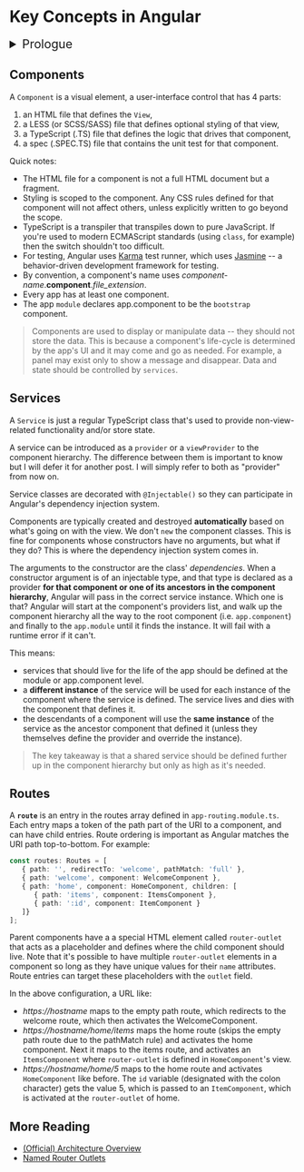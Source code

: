 # Key Concepts in Angular

<details><summary style="font-size:1.5em">Prologue</summary>
<p>In my previous post, <a href="gettings-started-with-angular.html">Getting Started With Angular</a>, I discussed how to quickly set up an Angular project and create a basic, reusable component. In there, I demonstrated the syntax for conditional inclusion (*ngIf), repeaters (*ngFor) and one-way binding and briefly touched on two-way binding.</p>
<p>In this post, I take a step back and discuss some of the key concepts of Angular. Any Angular developer should have a thorough understanding of these concepts.</p>
</details>

## Components
A `Component` is a visual element, a user-interface control that has 4 parts:
1. an HTML file that defines the `View`,
2. a LESS (or SCSS/SASS) file that defines optional styling of that view,
3. a TypeScript (.TS) file that defines the logic that drives that component,
4. a spec (.SPEC.TS) file that contains the unit test for that component.

Quick notes:
- The HTML file for a component is not a full HTML document but a fragment.
- Styling is scoped to the component. Any CSS rules defined for that component will not affect others, unless explicitly written to go beyond the scope.
- TypeScript is a transpiler that transpiles down to pure JavaScript. If you're used to modern ECMAScript standards (using `class`, for example) then the switch shouldn't too difficult. 
- For testing, Angular uses [Karma](https://karma-runner.github.io/latest/index.html) test runner, which uses [Jasmine](https://jasmine.github.io/) -- a behavior-driven development framework for testing.
- By convention, a component's name uses _component-name_.**component**._file_extension_.
- Every app has at least one component.
- The app `module` declares app.component to be the `bootstrap` component.

> Components are used to display or manipulate data -- they should not store the data. This is because a component's life-cycle is determined by the app's UI and it may come and go as needed. For example, a panel may exist only to show a message and disappear. Data and state should be controlled by `services`.

## Services
A `Service` is just a regular TypeScript class that's used to provide non-view-related functionality and/or store state. 

A service can be introduced as a `provider` or a `viewProvider` to the component hierarchy. The difference between them is important to know but I will defer it for another post. I will simply refer to both as "provider" from now on.

Service classes are decorated with `@Injectable()` so they can participate in Angular's dependency injection system. 

Components are typically created and destroyed **automatically** based on what's going on with the view. We don't `new` the component classes. This is fine for components whose constructors have no arguments, but what if they do? This is where the dependency injection system comes in. 

The arguments to the constructor are the class' _dependencies_. When a constructor argument is of an injectable type, and that type is declared as a provider __for that component or one of its ancestors in the component hierarchy__, Angular will pass in the correct service instance. Which one is that? Angular will start at the component's providers list, and walk up the component hierarchy all the way to the root component (i.e. `app.component`) and finally to the `app.module` until it finds the instance. It will fail with a runtime error if it can't.

This means:
- services that should live for the life of the app should be defined at the module or app.component level. 
- a **different instance** of the service will be used for each instance of the component where the service is defined. The service lives and dies with the component that defines it.
- the descendants of a component will use the **same instance** of the service as the ancestor component that defined it (unless they themselves define the provider and override the instance).

> The key takeaway is that a shared service should be defined further up in the component hierarchy but only as high as it's needed.

## Routes

A **`route`** is an entry in the routes array defined in `app-routing.module.ts`. Each entry maps a token of the path part of the URI to a component, and can have child entries. Route ordering is important as Angular matches the URI path top-to-bottom. 
For example:

```TypeScript
const routes: Routes = [
   { path: '', redirectTo: 'welcome', pathMatch: 'full' },
   { path: 'welcome', component: WelcomeComponent },
   { path: 'home', component: HomeComponent, children: [
      { path: 'items', component: ItemsComponent },
      { path: ':id', component: ItemComponent }
   ]}
];
```

Parent components have a a special HTML element called `router-outlet` that acts as a placeholder and defines where the child component should live. Note that it's possible to have multiple `router-outlet` elements in a component so long as they have unique values for their `name` attributes. Route entries can target these placeholders with the `outlet` field. 

In the above configuration, a URL like: 
- _https://hostname_ maps to the empty path route, which redirects to the welcome route, which then activates the WelcomeComponent.
- _https://hostname/home/items_ maps the home route (skips the empty path route due to the pathMatch rule) and activates the home component. Next it maps to the items route, and activates an `ItemsComponent` where `router-outlet` is defined in `HomeComponent`'s view. 
- _https://hostname/home/5_ maps to the home route and activates `HomeComponent` like before. The `id` variable (designated with the colon character) gets the value 5, which is passed to an `ItemComponent`, which is activated at the `router-outlet` of home.

## More Reading
- [(Official) Architecture Overview](https://angular.io/guide/architecture)
- [Named Router Outlets](https://onehungrymind.com/named-router-outlets-in-angular-2/)